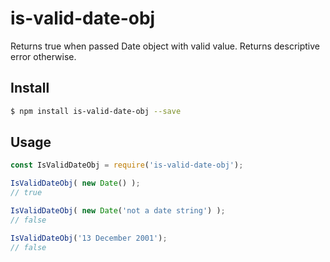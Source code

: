 # is-valid-date-obj

Returns true when passed Date object with valid value. Returns descriptive error otherwise.

## Install

```sh
$ npm install is-valid-date-obj --save
```

## Usage

```js
const IsValidDateObj = require('is-valid-date-obj');

IsValidDateObj( new Date() );
// true

IsValidDateObj( new Date('not a date string') );
// false

IsValidDateObj('13 December 2001');
// false
```
